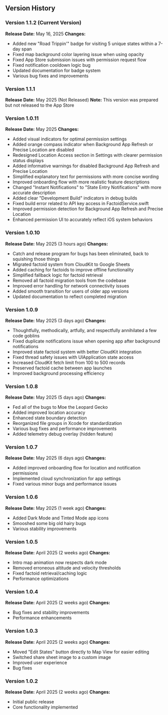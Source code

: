 ## Version History

### Version 1.1.2 (Current Version)
**Release Date:** May 16, 2025
**Changes:**
- Added new "Road Trippin'" badge for visiting 5 unique states within a 7-day span
- Fixed map background color layering issue when using opacity
- Fixed App Store submission issues with permission request flow
- Fixed notification cooldown logic bug
- Updated documentation for badge system
- Various bug fixes and improvements

### Version 1.1.1
**Release Date:** May 2025 (Not Released)
**Note:** This version was prepared but not released to the App Store

### Version 1.0.11
**Release Date:** May 2025
**Changes:**
- Added visual indicators for optimal permission settings
- Added orange compass indicator when Background App Refresh or Precise Location are disabled
- Redesigned Location Access section in Settings with clearer permission status displays
- Added informative warnings for disabled Background App Refresh and Precise Location
- Simplified explanatory text for permissions with more concise wording
- Improved onboarding flow with more realistic feature descriptions
- Changed "Instant Notifications" to "State Entry Notifications" with more accurate description
- Added clear "Development Build" indicators in debug builds
- Fixed build error related to API key access in FactoidService.swift
- Improved permission detection for Background App Refresh and Precise Location
- Enhanced permission UI to accurately reflect iOS system behaviors

### Version 1.0.10
**Release Date:** May 2025 (3 hours ago)
**Changes:**
- Catch and release program for bugs has been eliminated, back to squishing those things
- Migrated factoid system from CloudKit to Google Sheets
- Added caching for factoids to improve offline functionality
- Simplified fallback logic for factoid retrieval
- Removed all factoid migration tools from the codebase
- Improved error handling for network connectivity issues
- Added smooth transition for users of older app versions
- Updated documentation to reflect completed migration

### Version 1.0.9
**Release Date:** May 2025 (3 days ago)
**Changes:**
- Thoughtfully, methodically, artfully, and respectfully annihilated a few code goblins
- Fixed duplicate notifications issue when opening app after background notifications
- Improved state factoid system with better CloudKit integration
- Fixed thread safety issues with UIApplication state access
- Increased CloudKit fetch limit from 100 to 500 records
- Preserved factoid cache between app launches
- Improved background processing efficiency

### Version 1.0.8 
**Release Date:** May 2025 (5 days ago)
**Changes:**
- Fed all of the bugs to Moe the Leopard Gecko
- Added improved location accuracy
- Enhanced state boundary detection
- Reorganized file groups in Xcode for standardization
- Various bug fixes and performance improvements
- Added telemetry debug overlay (hidden feature)

### Version 1.0.7
**Release Date:** May 2025 (6 days ago)
**Changes:**
- Added improved onboarding flow for location and notification permissions
- Implemented cloud synchronization for app settings
- Fixed various minor bugs and performance issues

### Version 1.0.6
**Release Date:** May 2025 (1 week ago)
**Changes:**
- Added Dark Mode and Tinted Mode app icons
- Smooshed some big old hairy bugs
- Various stability improvements

### Version 1.0.5
**Release Date:** April 2025 (2 weeks ago)
**Changes:**
- Intro map animation now respects dark mode
- Removed erroneous altitude and velocity thresholds
- Fixed factoid retrieval/caching logic
- Performance optimizations

### Version 1.0.4
**Release Date:** April 2025 (2 weeks ago)
**Changes:**
- Bug fixes and stability improvements
- Performance enhancements

### Version 1.0.3
**Release Date:** April 2025 (2 weeks ago)
**Changes:**
- Moved "Edit States" button directly to Map View for easier editing
- Switched share sheet image to a custom image
- Improved user experience
- Bug fixes

### Version 1.0.2
**Release Date:** April 2025 (2 weeks ago)
**Changes:**
- Initial public release
- Core functionality implemented